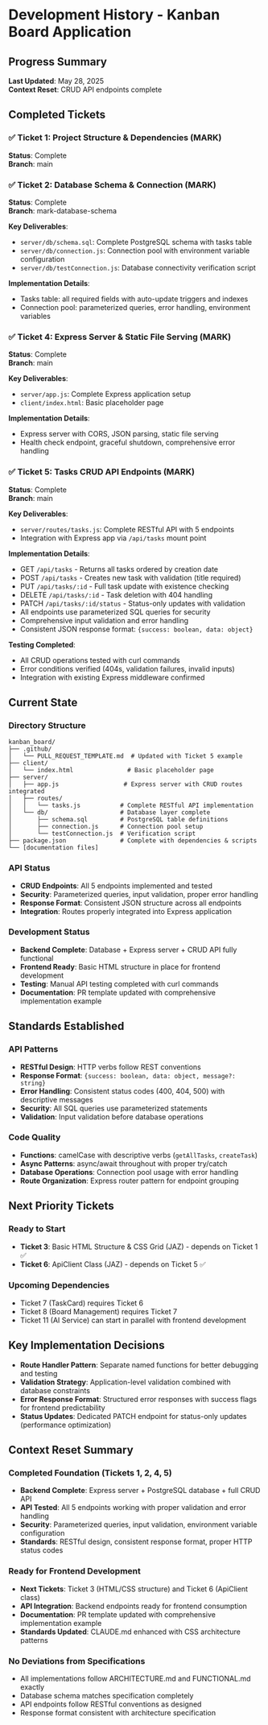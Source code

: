 # Development History - Kanban Board Application

## Progress Summary
**Last Updated**: May 28, 2025  
**Context Reset**: CRUD API endpoints complete

## Completed Tickets

### ✅ Ticket 1: Project Structure & Dependencies (MARK)
**Status**: Complete  
**Branch**: main

### ✅ Ticket 2: Database Schema & Connection (MARK)
**Status**: Complete  
**Branch**: mark-database-schema

**Key Deliverables**:
- `server/db/schema.sql`: Complete PostgreSQL schema with tasks table
- `server/db/connection.js`: Connection pool with environment variable configuration
- `server/db/testConnection.js`: Database connectivity verification script

**Implementation Details**:
- Tasks table: all required fields with auto-update triggers and indexes
- Connection pool: parameterized queries, error handling, environment variables

### ✅ Ticket 4: Express Server & Static File Serving (MARK)
**Status**: Complete  
**Branch**: main

**Key Deliverables**:
- `server/app.js`: Complete Express application setup
- `client/index.html`: Basic placeholder page

**Implementation Details**:
- Express server with CORS, JSON parsing, static file serving
- Health check endpoint, graceful shutdown, comprehensive error handling

### ✅ Ticket 5: Tasks CRUD API Endpoints (MARK)
**Status**: Complete  
**Branch**: main

**Key Deliverables**:
- `server/routes/tasks.js`: Complete RESTful API with 5 endpoints
- Integration with Express app via `/api/tasks` mount point

**Implementation Details**:
- GET `/api/tasks` - Returns all tasks ordered by creation date
- POST `/api/tasks` - Creates new task with validation (title required)
- PUT `/api/tasks/:id` - Full task update with existence checking
- DELETE `/api/tasks/:id` - Task deletion with 404 handling
- PATCH `/api/tasks/:id/status` - Status-only updates with validation
- All endpoints use parameterized SQL queries for security
- Comprehensive input validation and error handling
- Consistent JSON response format: `{success: boolean, data: object}`

**Testing Completed**:
- All CRUD operations tested with curl commands
- Error conditions verified (404s, validation failures, invalid inputs)
- Integration with existing Express middleware confirmed

## Current State

### Directory Structure
```
kanban_board/
├── .github/
│   └── PULL_REQUEST_TEMPLATE.md  # Updated with Ticket 5 example
├── client/
│   └── index.html               # Basic placeholder page
├── server/
│   ├── app.js                  # Express server with CRUD routes integrated
│   ├── routes/
│   │   └── tasks.js           # Complete RESTful API implementation
│   └── db/                    # Database layer complete
│       ├── schema.sql         # PostgreSQL table definitions
│       ├── connection.js      # Connection pool setup
│       └── testConnection.js  # Verification script
├── package.json               # Complete with dependencies & scripts
└── [documentation files]
```

### API Status
- **CRUD Endpoints**: All 5 endpoints implemented and tested
- **Security**: Parameterized queries, input validation, proper error handling
- **Response Format**: Consistent JSON structure across all endpoints
- **Integration**: Routes properly integrated into Express application

### Development Status
- **Backend Complete**: Database + Express server + CRUD API fully functional
- **Frontend Ready**: Basic HTML structure in place for frontend development
- **Testing**: Manual API testing completed with curl commands
- **Documentation**: PR template updated with comprehensive implementation example

## Standards Established

### API Patterns
- **RESTful Design**: HTTP verbs follow REST conventions
- **Response Format**: `{success: boolean, data: object, message?: string}`
- **Error Handling**: Consistent status codes (400, 404, 500) with descriptive messages
- **Security**: All SQL queries use parameterized statements
- **Validation**: Input validation before database operations

### Code Quality
- **Functions**: camelCase with descriptive verbs (`getAllTasks`, `createTask`)
- **Async Patterns**: async/await throughout with proper try/catch
- **Database Operations**: Connection pool usage with error handling
- **Route Organization**: Express router pattern for endpoint grouping

## Next Priority Tickets

### Ready to Start
- **Ticket 3**: Basic HTML Structure & CSS Grid (JAZ) - depends on Ticket 1 ✅
- **Ticket 6**: ApiClient Class (JAZ) - depends on Ticket 5 ✅

### Upcoming Dependencies
- Ticket 7 (TaskCard) requires Ticket 6
- Ticket 8 (Board Management) requires Ticket 7
- Ticket 11 (AI Service) can start in parallel with frontend development

## Key Implementation Decisions
- **Route Handler Pattern**: Separate named functions for better debugging and testing
- **Validation Strategy**: Application-level validation combined with database constraints
- **Error Response Format**: Structured error responses with success flags for frontend predictability
- **Status Updates**: Dedicated PATCH endpoint for status-only updates (performance optimization)

## Context Reset Summary

### Completed Foundation (Tickets 1, 2, 4, 5)
- **Backend Complete**: Express server + PostgreSQL database + full CRUD API
- **API Tested**: All 5 endpoints working with proper validation and error handling
- **Security**: Parameterized queries, input validation, environment variable configuration
- **Standards**: RESTful design, consistent response format, proper HTTP status codes

### Ready for Frontend Development
- **Next Tickets**: Ticket 3 (HTML/CSS structure) and Ticket 6 (ApiClient class)
- **API Integration**: Backend endpoints ready for frontend consumption
- **Documentation**: PR template updated with comprehensive implementation example
- **Standards Updated**: CLAUDE.md enhanced with CSS architecture patterns

### No Deviations from Specifications
- All implementations follow ARCHITECTURE.md and FUNCTIONAL.md exactly
- Database schema matches specification completely
- API endpoints follow RESTful conventions as designed
- Response format consistent with architecture specification